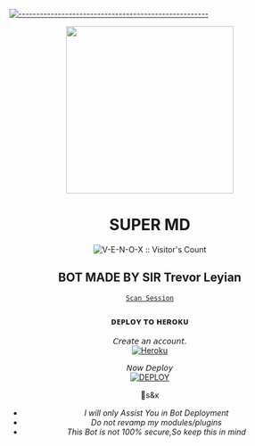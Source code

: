 [![-----------------------------------------------------](https://raw.githubusercontent.com/andreasbm/readme/master/assets/lines/colored.png)](#table-of-contents)
<div align="center" class= "main"> 
  <img src="https://telegra.ph/file/d68ec9393c98e57b6ec6f.jpg" width="300" height="300"/>
  <h1>SUPER MD</h1>




<p align="center"><img src="https://profile-counter.glitch.me/{SUPER-MD}/count.svg" alt="V-E-N-O-X :: Visitor's Count" /></p>

## BOT MADE BY SIR Trevor Leyian 


[`Scan Session`](https://trevley-45b9dd2acee8.herokuapp.com/)


### ᴅᴇᴘʟᴏʏ ᴛᴏ ʜᴇʀᴏᴋᴜ

 𝘊𝘳𝘦𝘢𝘵𝘦 𝘢𝘯 𝘢𝘤𝘤𝘰𝘶𝘯𝘵.
    <br>
<a href='https://dashboard.heroku.com/' target="_blank"><img alt='Heroku' src='https://img.shields.io/badge/-Create-black?style=for-the-badge&logo=heroku&logoColor=white'/></a>

 𝘕𝘰𝘸 𝘋𝘦𝘱𝘭𝘰𝘺
    <br>
<a href='https://dashboard.heroku.com/new?template=https://github.com/omlugha/SUPER' target="_blank"><img alt='DEPLOY' src='https://img.shields.io/badge/-DEPLOY-black?style=for-the-badge&logo=heroku&logoColor=white'/></a>





 📮s&ᴋ

- *I will only Assist You in Bot Deployment*
- *Do not revamp my modules/plugins*
- *This Bot is not 100% secure,So keep this in mind*


